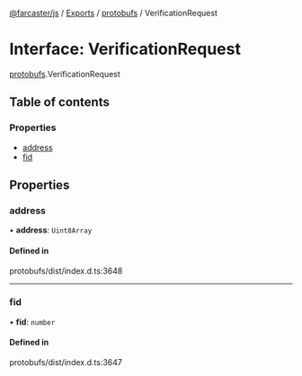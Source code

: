 [@farcaster/js](../README.md) / [Exports](../modules.md) / [protobufs](../modules/protobufs.md) / VerificationRequest

# Interface: VerificationRequest

[protobufs](../modules/protobufs.md).VerificationRequest

## Table of contents

### Properties

- [address](protobufs.VerificationRequest.md#address)
- [fid](protobufs.VerificationRequest.md#fid)

## Properties

### address

• **address**: `Uint8Array`

#### Defined in

protobufs/dist/index.d.ts:3648

___

### fid

• **fid**: `number`

#### Defined in

protobufs/dist/index.d.ts:3647
